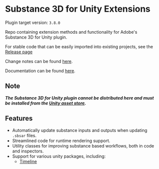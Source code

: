# Substance 3D for Unity Extensions

Plugin target version: `3.8.0`

Repo containing extension methods and functionality for Adobe's Substance 3D for Unity plugin.

For stable code that can be easily imported into existing projects, see the [Release page](https://github.com/Synthoid/substance-for-unity-extensions/releases)

Change notes can be found [here](Assets/Plugins/Substance%203D%20Extensions/CHANGELOG.md).

Documentation can be found [here](docs/index.md).

## Note
***The Substance 3D for Unity plugin cannot be distributed here and must be installed from the [Unity asset store](https://assetstore.unity.com/packages/tools/utilities/substance-3d-for-unity-213208).***

## Features

 - Automatically update substance inputs and outputs when updating `.sbsar` files.
 - Streamlined code for runtime rendering support.
 - Utility classes for improving substance based workflows, both in code and inspectors.
 - Support for various unity packages, including:
   - [Timeline](docs/extensions/timeline/index.md)